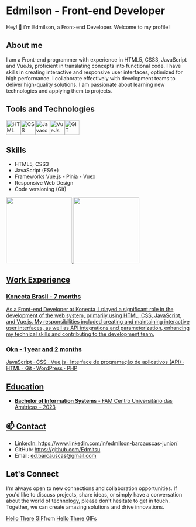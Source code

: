 # Edmilson - Front-end Developer

Hey! 👋 i'm Edmilson, a Front-end Developer. Welcome to my profile!

## About me

I am a Front-end programmer with experience in HTML5, CSS3, JavaScript and VueJs, proficient in translating concepts into functional code. I have skills in creating interactive and responsive user interfaces, optimized for high performance. I collaborate effectively with development teams to deliver high-quality solutions. I am passionate about learning new technologies and applying them to projects.

## Tools and Technologies

<div style="display: flex">

<img loading="lazy" src="https://cdn.jsdelivr.net/gh/devicons/devicon/icons/html5/html5-original.svg" alt="HTML Icon" width="40" height="40"/>

<img loading="lazy" src="https://cdn.jsdelivr.net/gh/devicons/devicon/icons/css3/css3-original.svg" alt="CSS Icon" width="40" height="40"/>

<img loading="lazy" src="https://cdn.jsdelivr.net/gh/devicons/devicon/icons/javascript/javascript-original.svg" alt="Javascript Icon" width="40" height="40"/>

<img loading="lazy" src="https://cdn.jsdelivr.net/gh/devicons/devicon/icons/vuejs/vuejs-original.svg" alt="VueJs Icon" width="40" height="40"/>

<img loading="lazy" src="https://cdn.jsdelivr.net/gh/devicons/devicon/icons/git/git-original.svg" alt="GIT Icon" width="40" height="40"/>       
</div>
          
## Skills

- HTML5, CSS3
- JavaScript (ES6+)
- Frameworks Vue.js - Pinia - Vuex
- Responsive Web Design
- Code versioning (Git)

<div>
<a href="https://github.com/Edmitsu">
<img loading="lazy" height="180em" src="https://github-readme-stats.vercel.app/api/top-langs/?username=Edmitsu&layout=compact&langs_count=7&theme=dracula"/>
<img loading="lazy" height="180em" src="https://github-readme-stats.vercel.app/api?username=Edmitsu&show_icons=true&theme=dracula&include_all_commits=true&count_private=true"/>
</div>

## Work Experience

### Konecta Brasil - 7 months

As a Front-end Developer at Konecta, I played a significant role in the development of the web system, primarily using HTML, CSS, JavaScript, and Vue.js. My responsibilities included creating and maintaining interactive user interfaces, as well as API integrations and parameterization, enhancing my technical skills and contributing to the development team.

### Okn - 1 year and 2 months

JavaScript · CSS · Vue.js · Interface de programação de aplicativos (API) · HTML · Git · WordPress · PHP

## Education

- **Bachelor of Information Systems** - FAM Centro Universitário das Américas - 2023

## 📫 Contact

- LinkedIn: https://www.linkedin.com/in/edmilson-barcauscas-junior/
- GitHub: https://github.com/Edmitsu
- Email: ed.barcauscas@gmail.com

## Let's Connect

I'm always open to new connections and collaboration opportunities. If you'd like to discuss projects, share ideas, or simply have a conversation about the world of technology, please don't hesitate to get in touch. Together, we can create amazing solutions and drive innovations.

<div class="tenor-gif-embed" data-postid="20813354" data-share-method="host" data-aspect-ratio="2" data-width="100%"><a href="https://tenor.com/view/hello-there-gif-20813354">Hello There GIF</a>from <a href="https://tenor.com/search/hello+there-gifs">Hello There GIFs</a></div> <script type="text/javascript" async src="https://tenor.com/embed.js"></script>